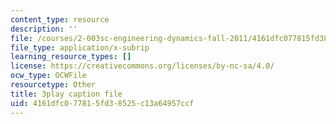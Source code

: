 ```yaml
---
content_type: resource
description: ''
file: /courses/2-003sc-engineering-dynamics-fall-2011/4161dfc077815fd38525c13a64957ccf_QHTJK0v404U.vtt
file_type: application/x-subrip
learning_resource_types: []
license: https://creativecommons.org/licenses/by-nc-sa/4.0/
ocw_type: OCWFile
resourcetype: Other
title: 3play caption file
uid: 4161dfc0-7781-5fd3-8525-c13a64957ccf
---
```

